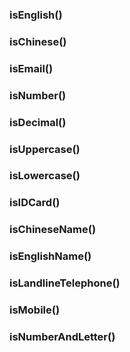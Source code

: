 ### isEnglish()

### isChinese()

### isEmail()

### isNumber()

### isDecimal()

### isUppercase()

### isLowercase()

### isIDCard()

### isChineseName()

### isEnglishName()

### isLandlineTelephone()

### isMobile()

### isNumberAndLetter()

